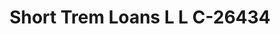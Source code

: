 ---
f_zip-code: 60540
f_state-code: IL
title: Short Trem Loans L L C-26434
f_phone: 847-759-4600
f_city-only: Naperville
f_address: 376 South State Route 59 Naperville
f_location-unique-id: '26434'
slug: short-trem-loans-l-l-c-26434
updated-on: '2024-05-30T13:46:58.046Z'
created-on: '2024-05-30T13:36:59.803Z'
published-on: '2024-05-30T13:54:32.469Z'
f_city-state: cms/city/naperville-il.md
f_company: cms/company/short-trem-loans-l-l-c.md
f_state: cms/state/illinois.md
layout: '[payday-loan].html'
tags: payday-loan
---